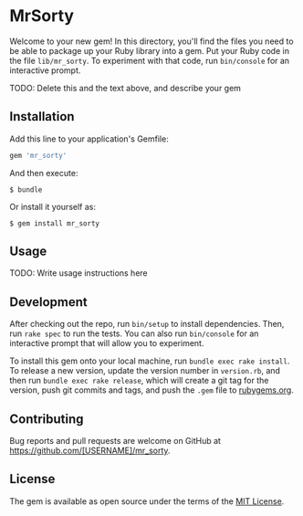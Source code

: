 # MrSorty

Welcome to your new gem! In this directory, you'll find the files you need to be able to package up your Ruby library into a gem. Put your Ruby code in the file `lib/mr_sorty`. To experiment with that code, run `bin/console` for an interactive prompt.

TODO: Delete this and the text above, and describe your gem

## Installation

Add this line to your application's Gemfile:

```ruby
gem 'mr_sorty'
```

And then execute:

    $ bundle

Or install it yourself as:

    $ gem install mr_sorty

## Usage

TODO: Write usage instructions here

## Development

After checking out the repo, run `bin/setup` to install dependencies. Then, run `rake spec` to run the tests. You can also run `bin/console` for an interactive prompt that will allow you to experiment.

To install this gem onto your local machine, run `bundle exec rake install`. To release a new version, update the version number in `version.rb`, and then run `bundle exec rake release`, which will create a git tag for the version, push git commits and tags, and push the `.gem` file to [rubygems.org](https://rubygems.org).

## Contributing

Bug reports and pull requests are welcome on GitHub at https://github.com/[USERNAME]/mr_sorty.

## License

The gem is available as open source under the terms of the [MIT License](https://opensource.org/licenses/MIT).
